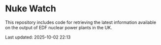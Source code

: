 # Nuke Watch

This repository includes code for retrieving the latest information available on the output of EDF nuclear power plants in the UK.

Last updated: 2025-10-02 22:13